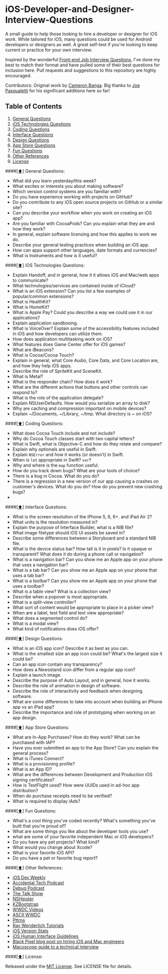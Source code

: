 # iOS-Developer-and-Designer-Interview-Questions

A small guide to help those looking to hire a developer or designer for iOS work. While tailored for iOS, many questions could be used for Android developers or designers as well. A great self-test if you're looking to keep current or practice for your own interview. 

Inspired by the wonderful [Front-end Job Interview Questions](https://github.com/h5bp/Front-end-Developer-Interview-Questions), I've done my best to match their format and have pulled some of their best questions for inclusion here. Pull requests and suggestions to this repository are highly encouraged.

Contributors: Original work by [Cameron Banga](https://twitter.com/cameronbanga). Big thanks to [Joe Pasqualetti](https://joepasq.com) for his significant additions here so far!

## <a name='contents'>Table of Contents</a>

  1. [General Questions](#general)
  1. [iOS Technologies Questions](#tech)
  1. [Coding Questions](#code)
  1. [Interface Questions](#ui)
  1. [Design Questions](#design)
  1. [App Store Questions](#appstore)
  1. [Fun Questions](#fun)
  1. [Other References](#references)
  1. [License](#license)
  
####[[⬆]](#contents) <a name='general'>General Questions:</a>

* What did you learn yesterday/this week?
* What excites or interests you about making software?
* Which version control systems are you familiar with?
* Do you have experience working with projects on GitHub? 
* Do you contribute to any iOS open source projects on GitHub or a similar site?
* Can you describe your workflow when you work on creating an iOS app?
* Are you familiar with CocoaPods? Can you explain what they are and how they work?
* In general, explain software licensing and how this applies to work we do.
* Describe your general testing practices when building an iOS app.
* How can apps support other languages, date formats and currencies?
* What is Instruments and how is it useful?

####[[⬆]](#contents) <a name='tech'>iOS Technologies Questions:</a>

* Explain Handoff, and in general, how it it allows iOS and Mac/web apps to communicate?
* What technologies/services are contained inside of iCloud?
* What is an iOS extension? Can you list a few examples of popular/common extensions?
* What is HealthKit?
* What is HomeKit?
* What is Apple Pay? Could you describe a way we could use it in our applications?
* Explain application sandboxing.
* What is VoiceOver? Explain some of the accessibility features included in iOS and how developers can utilize them.
* How does application multitasking work on iOS?
* What features does Game Center offer for iOS games?
* What are iBeacons?
* What is Cocoa/Cocoa Touch?
* Explain in general, what Core Audio, Core Data, and Core Location are, and how they help iOS apps.
* Describe the role of SpriteKit and SceneKit.
* What is Metal?
* What is the responder chain? How does it work?
* What are the different actions that buttons and other controls can respond to?
* What is the role of the application delegate?
* Explain NSUserDefaults. How would you serialize an array to disk? 
* Why are caching and compression important on mobile devices?
* Explain ~/Documents, ~/Library, ~/tmp. What directory is ~ on iOS?

####[[⬆]](#contents) <a name='code'>Coding Questions:</a>

* What does Cocoa Touch include and not include?
* Why do Cocoa Touch classes start with two capital letters? 
* What is Swift, what is Objective-C and how do they relate and compare?
* Explain why optionals are useful in Swift.
* Explain `NSError` and how it works (or doesn't) in Swift.
* When is `let` appropriate in Swift? `var`?
* Why and where is the `map` function useful.
* How do you track down bugs? What are your tools of choice?
* There is a bug in Cocoa. What do you do?
* There is a regression in a new version of our app causing a crashes on customer's devices. What do you do? How do you prevent new crashing bugs?
* 

####[[⬆]](#contents) <a name='ui'>Interface Questions:</a>

* What is the screen resolution of the iPhone 5, 6, 6+. and iPad Air 2?
* What units is the resolution measured in?
* Explain the purpose of Interface Builder, what is a NIB file?
* What image filetype should iOS UI assets be saved in?
* Describe some differences between a Storyboard and a standard NIB file.
* What is the device status bar? How tall is it in pixels? Is it opaque or transparent? What does it do during a phone call or navigation?
* What is a navigation bar? Can you show me an Apple app on your phone that uses a navigation bar?
* What is a tab bar? Can you show me an Apple app on your phone that uses a tab bar?
* What is a toolbar? Can you show me an Apple app on your phone that uses a toolbar?
* What is a table view? What is a collection view?
* Describe when a popover is most appropriate.
* What is a split-view controller?
* What sort of content would be appropriate to place in a picker view?
* When are a label, text field and text view appropriate?
* What does a segmented control do?
* What is a modal view?
* What kind of notifications does iOS offer?

####[[⬆]](#contents) <a name='design'>Design Questions:</a>

* What is an iOS app icon? Describe it as best as you can.
* What is the smallest size an app icon could be? What's the largest size it could be?
* Can an app icon contain any transparency?
* How does a Newsstand icon differ from a regular app icon?
* Explain a launch image.
* Describe the purpose of Auto Layout, and in general, how it works.
* Describe the role of animation in design of software.
* Describe the role of interactivity and feedback when designing software.
* What are some differences to take into account when building an iPhone app vs an iPad app?
* Describe the importance and role of prototyping when working on an app design.

####[[⬆]](#contents) <a name='appstore'>App Store Questions:</a>

* What are In-App Purchases? How do they work? What can be purchased with IAP?
* Have you ever submitted an app to the App Store? Can you explain the general process?
* What is iTunes Connect?
* What is a provisioning profile?
* What is an App ID?
* What are the differences between Development and Production iOS signing certificates?
* How is TestFlight used? How were UUIDs used in ad-hoc app distribution?
* When do purchase receipts need to be verified?
* What is required to display iAds? 

####[[⬆]](#contents) <a name='fun'>Fun Questions:</a>

* What's a cool thing you've coded recently? What's something you've built that you're proud of?
* What are some things you like about the developer tools you use?
* what are some of your favorite independent Mac or iOS developers?
* Do you have any pet projects? What kind?
* What would you change about Xcode?
* What is your favorite iOS API? 
* Do you have a pet or favorite bug report?

####[[⬆]](#contents) <a name='references'>Other References:</a>

* [iOS Dev Weekly](https://iosdevweekly.com)
* [Accidental Tech Podcast](http://atp.fm)
* [Debug Podcast](http://www.imore.com/debug)
* [The Talk Show](https://daringfireball.net/thetalkshow/)
* [NSHipster](http://nshipster.com)
* [KZBootstrap](https://github.com/krzysztofzablocki/KZBootstrap)
* [WWDC Videos](https://developer.apple.com/videos/wwdc/2014/)
* [ASCII WWDC](http://asciiwwdc.com)
* [Pttrns](http://www.pttrns.com)
* [Ray Wenderlich Tutorials](http://www.raywenderlich.com)
* [iOS Version Stats](http://david-smith.org/iosversionstats/)
* [iOS Human Interface Guidelines](https://developer.apple.com/library/ios/documentation/UserExperience/Conceptual/MobileHIG/)
* [Black Pixel blog post on hiring iOS and Mac engineers](http://blackpixel.com/blog/2013/04/interview-questions-for-ios-and-mac-developers-1.html)
* [Macoscope guide to a technical interview](http://macoscope.com/blog/so-you-have-a-technical-interview-at-macoscope/)

####[[⬆]](#contents) <a name='license'>License:</a>

Released under the [MIT License](http://opensource.org/licenses/MIT). See LICENSE file for details.

